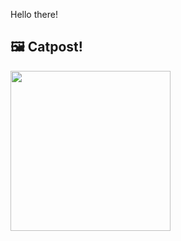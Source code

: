 Hello there!



## 🖼️ Catpost!

<sub>
    <img src="https://cdn2.thecatapi.com/images/G9AUXI58K.jpg" height="256">
</sub>

